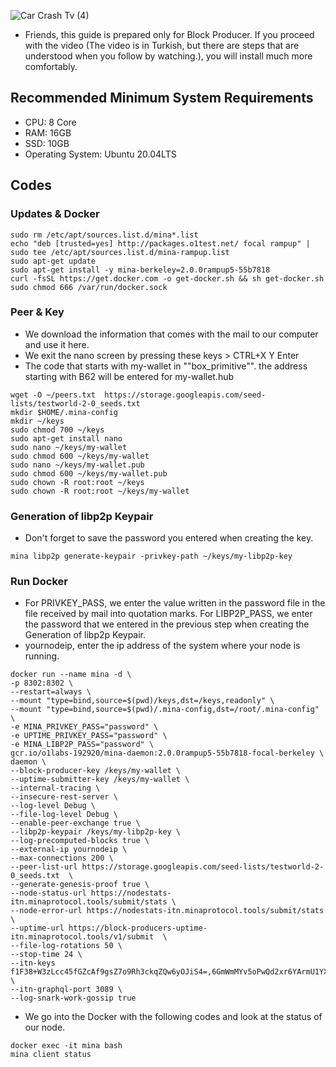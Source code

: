 
![Car Crash Tv (4)](https://github.com/okannako/minatestworld2/assets/73176377/b5e207b1-6ee2-4b0f-9f15-9615c2c7d37a)


- Friends, this guide is prepared only for Block Producer. If you proceed with the video (The video is in Turkish, but there are steps that are understood when you follow by watching.), you will install much more comfortably.

## Recommended Minimum System Requirements
- CPU: 8 Core
- RAM: 16GB
- SSD: 10GB
- Operating System: Ubuntu 20.04LTS

## Codes

### Updates & Docker
```
sudo rm /etc/apt/sources.list.d/mina*.list
echo "deb [trusted=yes] http://packages.o1test.net/ focal rampup" | sudo tee /etc/apt/sources.list.d/mina-rampup.list
sudo apt-get update
sudo apt-get install -y mina-berkeley=2.0.0rampup5-55b7818
curl -fsSL https://get.docker.com -o get-docker.sh && sh get-docker.sh
sudo chmod 666 /var/run/docker.sock
```

### Peer & Key
- We download the information that comes with the mail to our computer and use it here.
- We exit the nano screen by pressing these keys > CTRL+X Y Enter
- The code that starts with my-wallet in ""box_primitive"". the address starting with B62 will be entered for my-wallet.hub
```
wget -O ~/peers.txt  https://storage.googleapis.com/seed-lists/testworld-2-0_seeds.txt
mkdir $HOME/.mina-config
mkdir ~/keys
sudo chmod 700 ~/keys
sudo apt-get install nano
sudo nano ~/keys/my-wallet
sudo chmod 600 ~/keys/my-wallet
sudo nano ~/keys/my-wallet.pub
sudo chmod 600 ~/keys/my-wallet.pub
sudo chown -R root:root ~/keys
sudo chown -R root:root ~/keys/my-wallet 
```

### Generation of libp2p Keypair
- Don't forget to save the password you entered when creating the key.
```
mina libp2p generate-keypair -privkey-path ~/keys/my-libp2p-key
```

### Run Docker
- For PRIVKEY_PASS, we enter the value written in the password file in the file received by mail into quotation marks. For LIBP2P_PASS, we enter the password that we entered in the previous step when creating the Generation of libp2p Keypair.
- yournodeip, enter the ip address of the system where your node is running.
```
docker run --name mina -d \
-p 8302:8302 \
--restart=always \
--mount "type=bind,source=$(pwd)/keys,dst=/keys,readonly" \
--mount "type=bind,source=$(pwd)/.mina-config,dst=/root/.mina-config" \
-e MINA_PRIVKEY_PASS="password" \
-e UPTIME_PRIVKEY_PASS="password" \
-e MINA_LIBP2P_PASS="password" \
gcr.io/o1labs-192920/mina-daemon:2.0.0rampup5-55b7818-focal-berkeley \
daemon \
--block-producer-key /keys/my-wallet \
--uptime-submitter-key /keys/my-wallet \
--internal-tracing \
--insecure-rest-server \
--log-level Debug \
--file-log-level Debug \
--enable-peer-exchange true \
--libp2p-keypair /keys/my-libp2p-key \
--log-precomputed-blocks true \
--external-ip yournodeip \
--max-connections 200 \
--peer-list-url https://storage.googleapis.com/seed-lists/testworld-2-0_seeds.txt  \
--generate-genesis-proof true \
--node-status-url https://nodestats-itn.minaprotocol.tools/submit/stats \
--node-error-url https://nodestats-itn.minaprotocol.tools/submit/stats \
--uptime-url https://block-producers-uptime-itn.minaprotocol.tools/v1/submit  \
--file-log-rotations 50 \
--stop-time 24 \
--itn-keys f1F38+W3zLcc45fGZcAf9gsZ7o9Rh3ckqZQw6yOJiS4=,6GmWmMYv5oPwQd2xr6YArmU1YXYCAxQAxKH7aYnBdrk=,ZJDkF9EZlhcAU1jyvP3m9GbkhfYa0yPV+UdAqSamr1Q=,NW2Vis7S5G1B9g2l9cKh3shy9qkI1lvhid38763vZDU=,Cg/8l+JleVH8yNwXkoLawbfLHD93Do4KbttyBS7m9hQ= \
--itn-graphql-port 3089 \
--log-snark-work-gossip true
```

- We go into the Docker with the following codes and look at the status of our node.
```
docker exec -it mina bash
mina client status
```

